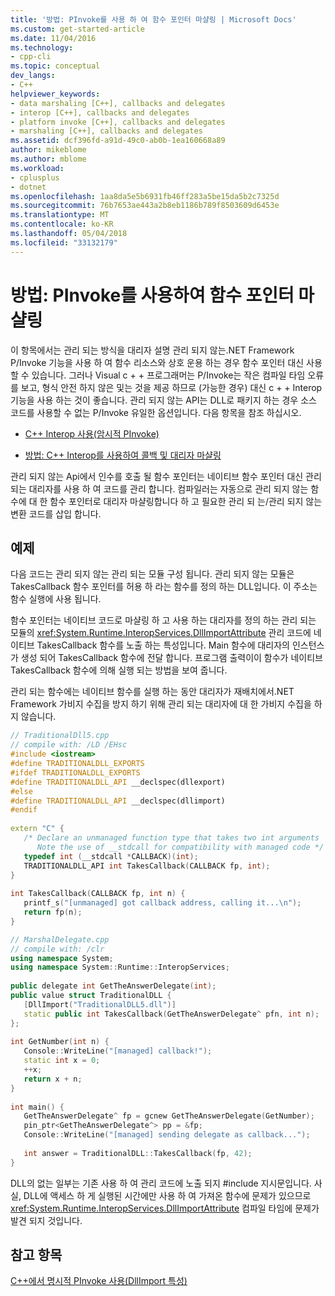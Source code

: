 ```yaml
---
title: '방법: PInvoke를 사용 하 여 함수 포인터 마샬링 | Microsoft Docs'
ms.custom: get-started-article
ms.date: 11/04/2016
ms.technology:
- cpp-cli
ms.topic: conceptual
dev_langs:
- C++
helpviewer_keywords:
- data marshaling [C++], callbacks and delegates
- interop [C++], callbacks and delegates
- platform invoke [C++], callbacks and delegates
- marshaling [C++], callbacks and delegates
ms.assetid: dcf396fd-a91d-49c0-ab0b-1ea160668a89
author: mikeblome
ms.author: mblome
ms.workload:
- cplusplus
- dotnet
ms.openlocfilehash: 1aa8da5e5b6931fb46ff283a5be15da5b2c7325d
ms.sourcegitcommit: 76b7653ae443a2b8eb1186b789f8503609d6453e
ms.translationtype: MT
ms.contentlocale: ko-KR
ms.lasthandoff: 05/04/2018
ms.locfileid: "33132179"
---
```

# <a name="how-to-marshal-function-pointers-using-pinvoke"></a>방법: PInvoke를 사용하여 함수 포인터 마샬링
이 항목에서는 관리 되는 방식을 대리자 설명 관리 되지 않는.NET Framework P/Invoke 기능을 사용 하 여 함수 리소스와 상호 운용 하는 경우 함수 포인터 대신 사용할 수 있습니다. 그러나 Visual c + + 프로그래머는 P/Invoke는 작은 컴파일 타임 오류를 보고, 형식 안전 하지 않은 및는 것을 제공 하므로 (가능한 경우) 대신 c + + Interop 기능을 사용 하는 것이 좋습니다. 관리 되지 않는 API는 DLL로 패키지 하는 경우 소스 코드를 사용할 수 없는 P/Invoke 유일한 옵션입니다. 다음 항목을 참조 하십시오.  
  
-   [C++ Interop 사용(암시적 PInvoke)](../dotnet/using-cpp-interop-implicit-pinvoke.md)  
  
-   [방법: C++ Interop를 사용하여 콜백 및 대리자 마샬링](../dotnet/how-to-marshal-callbacks-and-delegates-by-using-cpp-interop.md)  
  
 관리 되지 않는 Api에서 인수를 호출 될 함수 포인터는 네이티브 함수 포인터 대신 관리 되는 대리자를 사용 하 여 코드를 관리 합니다. 컴파일러는 자동으로 관리 되지 않는 함수에 대 한 함수 포인터로 대리자 마샬링합니다 하 고 필요한 관리 되 는/관리 되지 않는 변환 코드를 삽입 합니다.  
  
## <a name="example"></a>예제  
 다음 코드는 관리 되지 않는 관리 되는 모듈 구성 됩니다. 관리 되지 않는 모듈은 TakesCallback 함수 포인터를 허용 하 라는 함수를 정의 하는 DLL입니다. 이 주소는 함수 실행에 사용 됩니다.  
  
 함수 포인터는 네이티브 코드로 마샬링 하 고 사용 하는 대리자를 정의 하는 관리 되는 모듈의 <xref:System.Runtime.InteropServices.DllImportAttribute> 관리 코드에 네이티브 TakesCallback 함수를 노출 하는 특성입니다. Main 함수에 대리자의 인스턴스가 생성 되어 TakesCallback 함수에 전달 합니다. 프로그램 출력이이 함수가 네이티브 TakesCallback 함수에 의해 실행 되는 방법을 보여 줍니다.  
  
 관리 되는 함수에는 네이티브 함수를 실행 하는 동안 대리자가 재배치에서.NET Framework 가비지 수집을 방지 하기 위해 관리 되는 대리자에 대 한 가비지 수집을 하지 않습니다.  
  
```cpp  
// TraditionalDll5.cpp  
// compile with: /LD /EHsc  
#include <iostream>  
#define TRADITIONALDLL_EXPORTS  
#ifdef TRADITIONALDLL_EXPORTS  
#define TRADITIONALDLL_API __declspec(dllexport)  
#else  
#define TRADITIONALDLL_API __declspec(dllimport)  
#endif  
  
extern "C" {  
   /* Declare an unmanaged function type that takes two int arguments  
      Note the use of __stdcall for compatibility with managed code */  
   typedef int (__stdcall *CALLBACK)(int);  
   TRADITIONALDLL_API int TakesCallback(CALLBACK fp, int);  
}  
  
int TakesCallback(CALLBACK fp, int n) {  
   printf_s("[unmanaged] got callback address, calling it...\n");  
   return fp(n);  
}  
```  
  
```cpp  
// MarshalDelegate.cpp  
// compile with: /clr  
using namespace System;  
using namespace System::Runtime::InteropServices;  
  
public delegate int GetTheAnswerDelegate(int);  
public value struct TraditionalDLL {  
   [DllImport("TraditionalDLL5.dll")]  
   static public int TakesCallback(GetTheAnswerDelegate^ pfn, int n);  
};  
  
int GetNumber(int n) {  
   Console::WriteLine("[managed] callback!");  
   static int x = 0;  
   ++x;  
   return x + n;  
}  
  
int main() {  
   GetTheAnswerDelegate^ fp = gcnew GetTheAnswerDelegate(GetNumber);  
   pin_ptr<GetTheAnswerDelegate^> pp = &fp;  
   Console::WriteLine("[managed] sending delegate as callback...");  
  
   int answer = TraditionalDLL::TakesCallback(fp, 42);  
}  
```  
  
 DLL의 없는 일부는 기존 사용 하 여 관리 코드에 노출 되지 #include 지시문입니다. 사실, DLL에 액세스 하 게 실행된 시간에만 사용 하 여 가져온 함수에 문제가 있으므로 <xref:System.Runtime.InteropServices.DllImportAttribute> 컴파일 타임에 문제가 발견 되지 것입니다.  
  
## <a name="see-also"></a>참고 항목  
 [C++에서 명시적 PInvoke 사용(DllImport 특성)](../dotnet/using-explicit-pinvoke-in-cpp-dllimport-attribute.md)